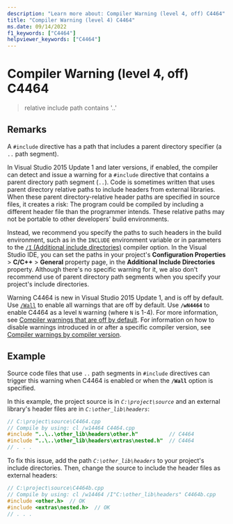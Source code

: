 ```yaml
---
description: "Learn more about: Compiler Warning (level 4, off) C4464"
title: "Compiler Warning (level 4) C4464"
ms.date: 09/14/2022
f1_keywords: ["C4464"]
helpviewer_keywords: ["C4464"]
---
```

# Compiler Warning (level 4, off) C4464

> relative include path contains '..'

## Remarks

A `#include` directive has a path that includes a parent directory specifier (a `..` path segment).

In Visual Studio 2015 Update 1 and later versions, if enabled, the compiler can detect and issue a warning for a `#include` directive that contains a parent directory path segment (`..`). Code is sometimes written that uses parent directory relative paths to include headers from external libraries. When these parent directory-relative header paths are specified in source files, it creates a risk: The program could be compiled by including a different header file than the programmer intends. These relative paths may not be portable to other developers' build environments.

Instead, we recommend you specify the paths to such headers in the build environment, such as in the `INCLUDE` environment variable or in parameters to the [`/I` (Additional include directories)](../../build/reference/i-additional-include-directories.md) compiler option. In the Visual Studio IDE, you can set the paths in your project's **Configuration Properties** > **C/C++** > **General** property page, in the **Additional Include Directories** property. Although there's no specific warning for it, we also don't recommend use of parent directory path segments when you specify your project's include directories.

Warning C4464 is new in Visual Studio 2015 Update 1, and is off by default. Use [`/Wall`](../../build/reference/compiler-option-warning-level.md) to enable all warnings that are off by default. Use **`/wN4464`** to enable C4464 as a level `N` warning (where `N` is 1-4). For more information, see [Compiler warnings that are off by default](../../preprocessor/compiler-warnings-that-are-off-by-default.md). For information on how to disable warnings introduced in or after a specific compiler version, see [Compiler warnings by compiler version](compiler-warnings-by-compiler-version.md).

## Example

Source code files that use `..` path segments in `#include` directives can trigger this warning when C4464 is enabled or when the **`/Wall`** option is specified.

In this example, the project source is in *`C:\project\source`* and an external library's header files are in *`C:\other_lib\headers`*:

```cpp
// C:\project\source\C4464.cpp
// Compile by using: cl /w14464 C4464.cpp
#include "..\..\other_lib\headers\other.h"          // C4464
#include "..\..\other_lib\headers\extras\nested.h"  // C4464
// . . .
```

To fix this issue, add the path *`C:\other_lib\headers`* to your project's include directories. Then, change the source to include the header files as external headers:

```cpp
// C:\project\source\C4464b.cpp
// Compile by using: cl /w14464 /I"C:\other_lib\headers" C4464b.cpp
#include <other.h>  // OK
#include <extras\nested.h>  // OK
// . . .
```
